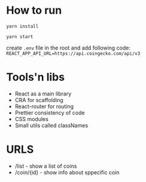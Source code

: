 # How to run

`yarn install`

`yarn start`

create `.env` file in the root and add following code:
`REACT_APP_API_URL=https://api.coingecko.com/api/v3`

# Tools'n libs

- React as a main library
- CRA for scaffolding
- React-router for routing
- Prettier consistency of code
- CSS modules
- Small utils called classNames

 # URLS
 - /list - show a list of coins
 - /coin/{id} - show info about sppecific coin
